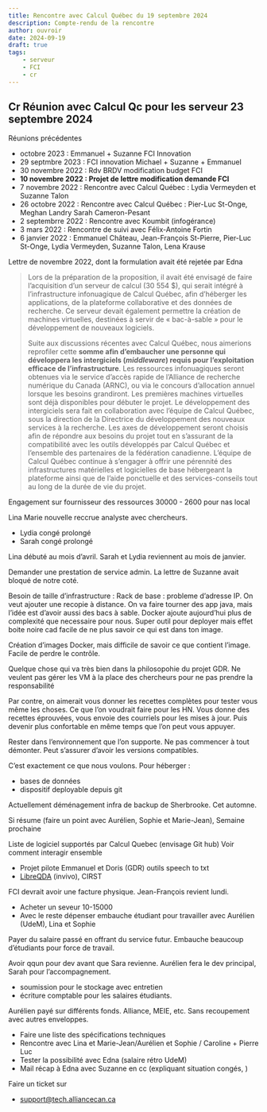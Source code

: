 ```yaml
---
title: Rencontre avec Calcul Québec du 19 septembre 2024
description: Compte-rendu de la rencontre
author: ouvroir
date: 2024-09-19
draft: true
tags: 
    - serveur
    - FCI
    - cr
---
```


## Cr Réunion avec Calcul Qc pour les serveur 23 septembre 2024

Réunions précédentes

- octobre 2023 : Emmanuel + Suzanne FCI Innovation
- 29 septmbre 2023 : FCI innovation Michael + Suzanne + Emmanuel
- 30 novembre 2022 : Rdv BRDV modification budget FCI
- **10 novembre 2022 : Projet de lettre modification demande FCI**
- 7 novembre 2022 : Rencontre avec Calcul Québec : Lydia Vermeyden et Suzanne Talon
- 26 octobre 2022 : Rencontre avec Calcul Québec : Pier-Luc St-Onge, Meghan Landry
  Sarah Cameron-Pesant
- 2 septembrre 2022 : Rencontre avec Koumbit (infogérance)
- 3 mars 2022 : Rencontre de suivi avec Félix-Antoine Fortin
- 6 janvier 2022 : Emmanuel Château, Jean-François St-Pierre, Pier-Luc St-Onge, Lydia Vermeyden, Suzanne Talon, Lena Krause

Lettre de novembre 2022, dont la formulation avait été rejetée par Edna

> Lors de la préparation de la proposition, il avait été envisagé de faire l’acquisition d’un serveur de calcul (30 554 $), qui serait intégré à l’infrastructure infonuagique de Calcul Québec, afin d’héberger les applications, de la plateforme collaborative et des données de recherche. Ce serveur devait également permettre la création de machines virtuelles, destinées à servir de « bac-à-sable » pour le développement de nouveaux logiciels.
>
> Suite aux discussions récentes avec Calcul Québec, nous aimerions reprofiler cette **somme afin d’embaucher une personne qui développera les intergiciels (*middleware*) requis pour l’exploitation efficace de l’infrastructure**. Les ressources infonuagiques seront obtenues via le service d’accès rapide de l’Alliance de recherche numérique du Canada (ARNC), ou via le concours d’allocation annuel lorsque les besoins grandiront. Les premières machines virtuelles sont déjà disponibles pour débuter le projet. Le développement des intergiciels sera fait en collaboration avec l’équipe de Calcul Québec, sous la direction de la Directrice du développement des nouveaux services à la recherche. Les axes de développement seront choisis afin de répondre aux besoins du projet tout en s’assurant de la compatibilité avec les outils développés par Calcul Québec et l’ensemble des partenaires de la fédération canadienne. L’équipe de Calcul Québec continue à s’engager à offrir une pérennité des infrastructures matérielles et logicielles de base hébergeant la plateforme ainsi que de l’aide ponctuelle et des services-conseils tout au long de la durée de vie du projet. 

 

Engagement sur fournisseur des ressources
30000 - 2600 pour nas local 


Lina Marie nouvelle reccrue analyste avec chercheurs. 

- Lydia congé prolongé
- Sarah congé prolongé 

Lina débuté au mois d’avril. Sarah et Lydia reviennent au mois de janvier.

Demander une prestation de service admin.
La lettre de Suzanne avait bloqué de notre coté. 

Besoin de taille d’infrastructure : Rack de base : probleme d’adresse IP. 
On veut ajouter une recopie à distance. 
On va faire tourner des app java, mais l’idée est d’avoir aussi des bacs à sable. 
Docker ajoute aujourd’hui plus de complexité que necessaire pour nous. Super outil pour deployer mais effet boite noire cad facile de ne plus savoir ce qui est dans ton image. 

Création d’images Docker, mais difficile de savoir ce que contient l’image. Facile de perdre le contrôle.

Quelque chose qui va très bien dans la philosopohie du projet GDR. Ne veulent pas gérer les VM à la place des chercheurs pour ne pas prendre la responsabilité 

Par contre, on aimerait vous donner les recettes complètes pour tester vous même les choses. Ce que l’on voudrait faire pour les HN. Vous donne des recettes éprouvées, vous envoie des courriels pour les mises à jour. Puis devenir plus confortable en même temps que l’on peut vous appuyer.

Rester dans l’environnement que l’on supporte. Ne pas commencer à tout démonter. Peut s’assurer d’avoir les versions compatibles.

C’est exactement ce que nous voulons. Pour héberger : 
- bases de données
- dispositif deployable depuis git

Actuellement déménagement infra de backup de Sherbrooke. Cet automne.

Si résume (faire un point avec Aurélien, Sophie et Marie-Jean), Semaine prochaine

Liste de logiciel supportés par Calcul Quebec (envisage Git hub)
Voir comment interagir ensemble
- Projet pilote Emmanuel et Doris (GDR) outils speech to txt
- [LibreQDA](https://cirst.uqam.ca/activites/midi-bin-phun-demonstration-du-projet-logiciel-libreqda-pour-lib/) (invivo), CIRST

FCI devrait avoir une facture physique. Jean-François revient lundi.
- Acheter un seveur 10-15000
- Avec le reste dépenser embauche étudiant pour travailler avec Aurélien (UdeM), Lina et Sophie

Payer du salaire passé en offrant du service futur. Embauche beaucoup d’étudiants pour force de travail.

Avoir qqun pour dev avant que Sara revienne. Aurélien fera le dev principal, Sarah pour l’accompagnement. 

- soumission pour le stockage avec entretien
- écriture comptable pour les salaires étudiants. 

Aurélien payé sur différents fonds. Alliance, MEIE, etc. Sans recoupement avec autres enveloppes.

- Faire une liste des spécifications techniques
- Rencontre avec Lina et Marie-Jean/Aurélien et Sophie / Caroline + Pierre Luc
- Tester la possibilité avec Edna (salaire rétro UdeM)
- Mail récap à Edna avec Suzanne en cc (expliquant situation congés, )

Faire un ticket sur
- support@tech.alliancecan.ca